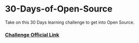 # 30-Days-of-Open-Source

Take on this 30 Days learning challenge to get into Open Source.


### [Challenge Official Link](https://depths.so/events/30daysopensource)
